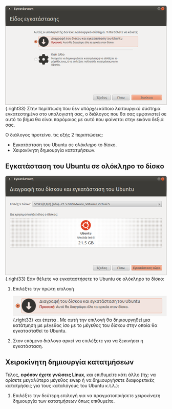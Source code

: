 ![12.04.3_ubuntu_install_nootheros_install_type.png](12.04.3_ubuntu_install_nootheros_install_type.png){.right33}
Στην περίπτωση που δεν υπάρχει κάποιο λειτουργικό σύστημα εγκατεστημένο
στο υπολογιστή σας, ο διάλογος που θα σας εμφανιστεί σε αυτό το βήμα θα
είναι παρόμοιος με αυτό που φαίνεται στην εικόνα δεξιά σας.

Ο διάλογος προτείνει τις εξής 2 περιπτώσεις:

  - Εγκατάσταση του Ubuntu σε ολόκληρο το δίσκο.
  - Χειροκίνητη δημιουργία κατατμήσεων.

## Εγκατάσταση του Ubuntu σε ολόκληρο το δίσκο

![12.04.3_ubuntu_install_nootheros_choose_size.png](12.04.3_ubuntu_install_nootheros_choose_size.png){.right33}
Εάν θέλετε να εγκαταστήσετε το Ubuntu σε ολόκληρο το δίσκο:

1.  Επιλέξτε την πρώτη επιλογή

    ![12.04.3_ubuntu_install_nootheros_choice.png](12.04.3_ubuntu_install_nootheros_choice.png){.right33}
    και έπειτα . Με αυτή την επιλογή θα δημιουργηθεί μια κατάτμηση με
    μέγεθος ίσο με το μέγεθος του δίσκου στην οποία θα εγκατασταθεί
    το Ubuntu.
2.  Στον επόμενο διάλογο αρκεί να επιλέξετε  για να ξεκινήσει η
    εγκατάσταση.

## Χειροκίνητη δημιουργία κατατμήσεων

Τέλος, **εφόσον έχετε γνώσεις Linux**, και επιθυμείτε κάτι άλλο (πχ: να
ορίσετε μεγαλύτερο μέγεθος swap ή να δημιουργήσετε διαφορετικές
κατατμήσεις για τους καταλόγους του Ubuntu κ.τ.λ.):

1.  Επιλέξτε την δεύτερη επιλογή  για να πραγματοποιήσετε χειροκίνητη
    δημιουργία των κατατμήσεων όπως επιθυμείτε.
